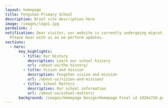 ```yaml
---
layout: homepage
title: Fengshan Primary School
description: Brief site description here
image: /images/logo1.jpg
permalink: /
notification: Dear visitor, our website is currently undergoing migration.
  Please bear with us as we perform updates.
sections:
  - hero:
      key_highlights:
        - title: Our History
          description: Learn our school history
          url: /about-us/the-history/
        - title: Vision and mission
          description: Fengshan vision and mission
          url: /about-us/vision-and-mission/
        - title: School Matters
          description: Our school information
          url: /about-us/school-matters/
      background: /images/Homepage Design/Homepage Final v2 1920x720.png
---
```

